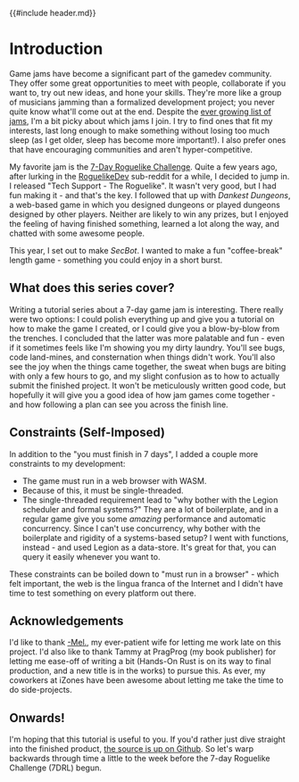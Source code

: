 {{#include header.md}}

# Introduction

Game jams have become a significant part of the gamedev community. They offer some great opportunities to meet with people, collaborate if you want to, try out new ideas, and hone your skills. They're more like a group of musicians jamming than a formalized development project; you never quite know what'll come out at the end. Despite the [ever growing list of jams](https://itch.io/jams), I'm a bit picky about which jams I join. I try to find ones that fit my interests, last long enough to make something without losing too much sleep (as I get older, sleep has become more important!). I also prefer ones that have encouraging communities and aren't hyper-competitive.

My favorite jam is the [7-Day Roguelike Challenge](https://7drl.com/).  Quite a few years ago, after lurking in the [RoguelikeDev](https://www.reddit.com/r/roguelikedev/) sub-reddit for a while, I decided to jump in. I released "Tech Support - The Roguelike". It wasn't very good, but I had fun making it - and that's the key. I followed that up with *Dankest Dungeons*, a web-based game in which you designed dungeons or played dungeons designed by other players. Neither are likely to win any prizes, but I enjoyed the feeling of having finished something, learned a lot along the way, and chatted with some awesome people.

This year, I set out to make *SecBot*. I wanted to make a fun "coffee-break" length game - something you could enjoy in a short burst.

## What does this series cover?

Writing a tutorial series about a 7-day game jam is interesting. There really were two options: I could polish everything up and give you a tutorial on how to make the game I created, or I could give you a blow-by-blow from the trenches. I concluded that the latter was more palatable and fun - even if it sometimes feels like I'm showing you my dirty laundry. You'll see bugs, code land-mines, and consternation when things didn't work. You'll also see the joy when the things came together, the sweat when bugs are biting with only a few hours to go, and my slight confusion as to how to actually submit the finished project. It won't be meticulously written good code, but hopefully it will give you a good idea of how jam games come together - and how following a plan can see you across the finish line.

## Constraints (Self-Imposed)

In addition to the "you must finish in 7 days", I added a couple more constraints to my development:

* The game must run in a web browser with WASM.
* Because of this, it must be single-threaded.
* The single-threaded requirement lead to "why bother with the Legion scheduler and formal systems?" They are a lot of boilerplate, and in a regular game give you some *amazing* performance and automatic concurrency. Since I can't use concurrency, why bother with the boilerplate and rigidity of a systems-based setup? I went with functions, instead - and used Legion as a data-store. It's great for that, you can query it easily whenever you want to.

These constraints can be boiled down to "must run in a browser" - which felt important, the web is the lingua franca of the Internet and I didn't have time to test something on every platform out there.

## Acknowledgements

I'd like to thank [-Mel.](https://melwolverson.com/), my ever-patient wife for letting me work late on this project. I'd also like to thank Tammy at PragProg (my book publisher) for letting me ease-off of writing a bit (Hands-On Rust is on its way to final production, and a new title is in the works) to pursue this. As ever, my coworkers at iZones have been awesome about letting me take the time to do side-projects.

## Onwards!

I'm hoping that this tutorial is useful to you. If you'd rather just dive straight into the finished product, [the source is up on Github](https://github.com/thebracket/secbot-2021-7drl). So let's warp backwards through time a little to the week before the 7-day Roguelike Challenge (7DRL) begun.